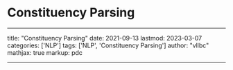 # Constituency Parsing

---
title: "Constituency Parsing"
date: 2021-09-13
lastmod: 2023-03-07
categories: ['NLP']
tags: ['NLP', 'Constituency Parsing']
author: "vllbc"
mathjax: true
markup: pdc

---
